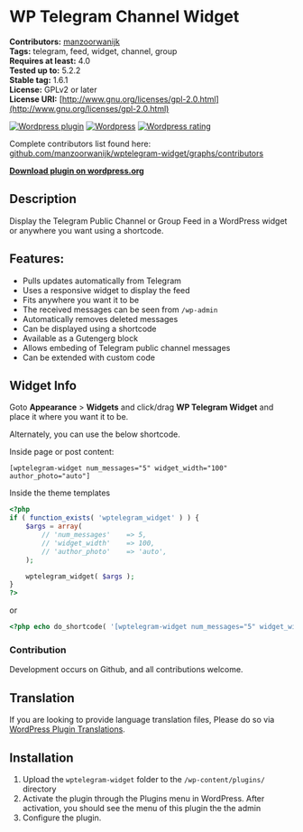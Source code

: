 # WP Telegram Channel Widget

**Contributors:**      [manzoorwanijk](https://github.com/manzoorwanijk)  
**Tags:**              telegram, feed, widget, channel, group  
**Requires at least:** 4.0  
**Tested up to:**      5.2.2  
**Stable tag:**        1.6.1  
**License:**           GPLv2 or later  
**License URI:**       [http://www.gnu.org/licenses/gpl-2.0.html](http://www.gnu.org/licenses/gpl-2.0.html)  

[![Wordpress plugin](https://img.shields.io/wordpress/plugin/v/wptelegram-widget.svg)](https://wordpress.org/plugins/wptelegram-widget/)
[![Wordpress](https://img.shields.io/wordpress/plugin/dt/wptelegram-widget.svg)](https://wordpress.org/plugins/wptelegram-widget/)
[![Wordpress rating](https://img.shields.io/wordpress/plugin/r/wptelegram-widget.svg)](https://wordpress.org/plugins/wptelegram-widget/)

Complete contributors list found here: [github.com/manzoorwanijk/wptelegram-widget/graphs/contributors](https://github.com/manzoorwanijk/wptelegram-widget/graphs/contributors)

**[Download plugin on wordpress.org](https://wordpress.org/plugins/wptelegram-widget/)**

## Description

Display the Telegram Public Channel or Group Feed in a WordPress widget or anywhere you want using a shortcode.

## Features:

* Pulls updates automatically from Telegram
* Uses a responsive widget to display the feed
* Fits anywhere you want it to be
* The received messages can be seen from `/wp-admin`
* Automatically removes deleted messages
* Can be displayed using a shortcode
* Available as a Gutengerg block
* Allows embeding of Telegram public channel messages
* Can be extended with custom code

## Widget Info
Goto **Appearance** > **Widgets** and click/drag **WP Telegram Widget** and place it where you want it to be.

Alternately, you can use the below shortcode.

Inside page or post content:

`[wptelegram-widget num_messages="5" widget_width="100" author_photo="auto"]`

Inside the theme templates
```php
<?php
if ( function_exists( 'wptelegram_widget' ) ) {
    $args = array(
        // 'num_messages'    => 5,
        // 'widget_width'    => 100,
        // 'author_photo'    => 'auto',
    );

    wptelegram_widget( $args );
}
?>
```
or
```php
<?php echo do_shortcode( '[wptelegram-widget num_messages="5" widget_width="100" author_photo="always_show"]' ); ?>
```

### Contribution
Development occurs on Github, and all contributions welcome.

## Translation
If you are looking to provide language translation files, Please do so via [WordPress Plugin Translations](https://translate.wordpress.org/projects/wp-plugins/wptelegram-widget).

## Installation

1. Upload the `wptelegram-widget` folder to the `/wp-content/plugins/` directory
2. Activate the plugin through the Plugins menu in WordPress. After activation, you should see the menu of this plugin the the admin
3. Configure the plugin.

